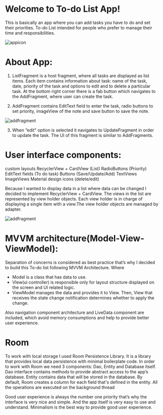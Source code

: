 # Welcome to To-do List App!

This is basically an app where you can add tasks you have to do and set their priorities.
To-do List intended for people who prefer to manage their time and responsibilities.

![appicon](https://i.imgur.com/PCGB1HS.png)

# About App:

1) ListFragment is a host fragment, where all tasks are displayed as list items. Each item contains information about task: name of the task, date, priority of the task and options to edit and to delete a particular task. At the bottom right corner there is a fab button which navigates to the AddFragment, where user can create the task.

2) AddFragment contains EditText field to enter the task, radio buttons to set priority, imageView of the note and save button to save the note.

![addfragment](https://i.imgur.com/AZFn2vm.png)

3) When “edit” option is selected it navigates to UpdateFragment in order to update the task. The UI of this fragment is similar to AddFragments.

# User interface components:
custom layouts
RecyclerView + CardView (List)
RadioButtons (Priority)
EditText fields (To do task)
Buttons (Save/Update/Add)
TextViews
ImageViews
Material design icons (delete/edit)

Because I wanted to display data in a list where data can be changed I decided to implement RecyclerView + CardView. The views in the list are represented by view holder objects. Each view holder is in charge of displaying a single item with a view.The view holder objects are managed by adapter.

![addfragment](https://i.imgur.com/Im7Bd7L.png)

# MVVM architecture(Model-View-ViewModel):
 Separation of concerns is considered as best practice that’s why I decided to build this To-do list following MVVM Architecture.
Where
- Model is a class that has data to use.
- VIew(ui controller) is responsible only for layout structure displayed on the screen and UI related logic.
- ViewModel manages the data and provides it to View. Then, View that receives the state change notification determines whether to apply the change.

Also navigation component architecture and LiveData component  are included, which avoid memory consumptions and help to provide better user experience.

# Room
To work with local storage I used Room Persistence Library. It is a library that provides local data persistence with minimal boilerplate code. In order to work with Room we need 3 components: Dao, Entity and Database itself.
Dao interface contains methods to provide abstract access to the app’s database.
Entity contains data that will be stored in the database. By default, Room creates a column for each field that's defined in the entity.
All the operations are executed on the background thread

Good user experience is always the number one priority that’s why the interface is very nice and simple. And the app itself is very easy to use and understand. Minimalism is the best way to provide good user experience.
